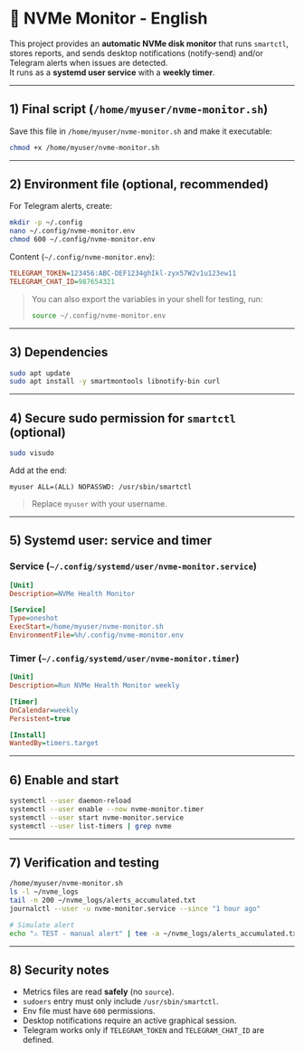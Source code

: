 # 📘 NVMe Monitor - English

This project provides an **automatic NVMe disk monitor** that runs `smartctl`, stores reports, and sends desktop notifications (notify-send) and/or Telegram alerts when issues are detected.  
It runs as a **systemd user service** with a **weekly timer**.

---

## 1) Final script (`/home/myuser/nvme-monitor.sh`)

Save this file in `/home/myuser/nvme-monitor.sh` and make it executable:

```bash
chmod +x /home/myuser/nvme-monitor.sh
````

---

## 2) Environment file (optional, recommended)

For Telegram alerts, create:

```bash
mkdir -p ~/.config
nano ~/.config/nvme-monitor.env
chmod 600 ~/.config/nvme-monitor.env
```

Content (`~/.config/nvme-monitor.env`):

```ini
TELEGRAM_TOKEN=123456:ABC-DEF1234ghIkl-zyx57W2v1u123ew11
TELEGRAM_CHAT_ID=987654321
```

> You can also export the variables in your shell for testing, run:
> ```bash
> source ~/.config/nvme-monitor.env
> ```

---

## 3) Dependencies

```bash
sudo apt update
sudo apt install -y smartmontools libnotify-bin curl
```

---

## 4) Secure sudo permission for `smartctl` (optional)

```bash
sudo visudo
```

Add at the end:

```
myuser ALL=(ALL) NOPASSWD: /usr/sbin/smartctl
```

> Replace `myuser` with your username.

---

## 5) Systemd user: service and timer

### Service (`~/.config/systemd/user/nvme-monitor.service`)

```ini
[Unit]
Description=NVMe Health Monitor

[Service]
Type=oneshot
ExecStart=/home/myuser/nvme-monitor.sh
EnvironmentFile=%h/.config/nvme-monitor.env
```

### Timer (`~/.config/systemd/user/nvme-monitor.timer`)

```ini
[Unit]
Description=Run NVMe Health Monitor weekly

[Timer]
OnCalendar=weekly
Persistent=true

[Install]
WantedBy=timers.target
```

---

## 6) Enable and start

```bash
systemctl --user daemon-reload
systemctl --user enable --now nvme-monitor.timer
systemctl --user start nvme-monitor.service
systemctl --user list-timers | grep nvme
```

---

## 7) Verification and testing

```bash
/home/myuser/nvme-monitor.sh
ls -l ~/nvme_logs
tail -n 200 ~/nvme_logs/alerts_accumulated.txt
journalctl --user -u nvme-monitor.service --since "1 hour ago"

# Simulate alert
echo "⚠️ TEST - manual alert" | tee -a ~/nvme_logs/alerts_accumulated.txt
```

---

## 8) Security notes

* Metrics files are read **safely** (no `source`).
* `sudoers` entry must only include `/usr/sbin/smartctl`.
* Env file must have `600` permissions.
* Desktop notifications require an active graphical session.
* Telegram works only if `TELEGRAM_TOKEN` and `TELEGRAM_CHAT_ID` are defined.
